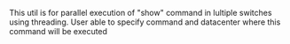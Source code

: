 This util is for parallel execution of "show" command in lultiple switches using threading. 
User able to specify command and datacenter where this command will be executed
